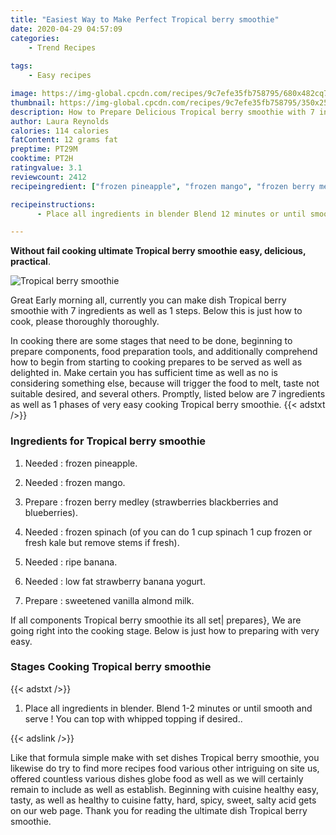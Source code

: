 ```yaml
---
title: "Easiest Way to Make Perfect Tropical berry smoothie"
date: 2020-04-29 04:57:09
categories:
    - Trend Recipes
    
tags:
    - Easy recipes

image: https://img-global.cpcdn.com/recipes/9c7efe35fb758795/680x482cq70/tropical-berry-smoothie-recipe-main-photo.jpg
thumbnail: https://img-global.cpcdn.com/recipes/9c7efe35fb758795/350x250cq70/tropical-berry-smoothie-recipe-main-photo.jpg
description: How to Prepare Delicious Tropical berry smoothie with 7 ingredients and 1 stages of easy cooking.
author: Laura Reynolds
calories: 114 calories
fatContent: 12 grams fat
preptime: PT29M
cooktime: PT2H
ratingvalue: 3.1
reviewcount: 2412
recipeingredient: ["frozen pineapple", "frozen mango", "frozen berry medley strawberries blackberries and blueberries", "frozen spinach of you can do 1 cup spinach 1 cup frozen or fresh kale but remove stems if fresh", "ripe banana", "low fat strawberry banana yogurt", "sweetened vanilla almond milk"]

recipeinstructions: 
      - Place all ingredients in blender Blend 12 minutes or until smooth and serve  You can top with whipped topping if desired

---
```




**Without fail cooking ultimate Tropical berry smoothie easy, delicious, practical**. 


![Tropical berry smoothie](https://img-global.cpcdn.com/recipes/9c7efe35fb758795/680x482cq70/tropical-berry-smoothie-recipe-main-photo.jpg "Tropical berry smoothie")




Great Early morning all, currently you can make dish Tropical berry smoothie with 7 ingredients as well as 1 steps. Below this is just how to cook, please thoroughly thoroughly.

In cooking there are some stages that need to be done, beginning to prepare components, food preparation tools, and additionally comprehend how to begin from starting to cooking prepares to be served as well as delighted in. Make certain you has sufficient time as well as no is considering something else, because will trigger the food to melt, taste not suitable desired, and several others. Promptly, listed below are 7 ingredients as well as 1 phases of very easy cooking Tropical berry smoothie.
{{< adstxt />}}

### Ingredients for Tropical berry smoothie


1. Needed  : frozen pineapple.

1. Needed  : frozen mango.

1. Prepare  : frozen berry medley (strawberries blackberries and blueberries).

1. Needed  : frozen spinach (of you can do 1 cup spinach 1 cup frozen or fresh kale but remove stems if fresh).

1. Needed  : ripe banana.

1. Needed  : low fat strawberry banana yogurt.

1. Prepare  : sweetened vanilla almond milk.



If all components Tropical berry smoothie its all set| prepares}, We are going right into the cooking stage. Below is just how to preparing with very easy.

### Stages Cooking Tropical berry smoothie

{{< adstxt />}}


1. Place all ingredients in blender. Blend 1-2 minutes or until smooth and serve ! You can top with whipped topping if desired..





{{< adslink />}}

Like that formula simple make with set dishes Tropical berry smoothie, you likewise do try to find more recipes food various other intriguing on site us, offered countless various dishes globe food as well as we will certainly remain to include as well as establish. Beginning with cuisine healthy easy, tasty, as well as healthy to cuisine fatty, hard, spicy, sweet, salty acid gets on our web page. Thank you for reading the ultimate dish Tropical berry smoothie.
